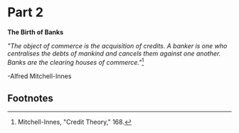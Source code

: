 # Part 2

**The Birth of Banks**

*"The object of commerce is the acquisition of credits. A banker is one who centralises the debts of mankind and cancels them against one another. Banks are the clearing houses of commerce."*[^82]

-Alfred Mitchell-Innes


## Footnotes

[^82]: Mitchell-Innes, "Credit Theory," 168.

